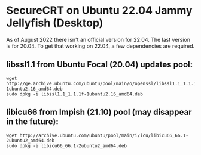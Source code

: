 # SecureCRT on Ubuntu 22.04 Jammy Jellyfish (Desktop)

As of August 2022 there isn't an official version for 22.04.  The last version is for 20.04.  To get that working on 22.04, a few dependencies are required.

##  libssl1.1 from Ubuntu Focal (20.04) updates pool:
```
wget http://ge.archive.ubuntu.com/ubuntu/pool/main/o/openssl/libssl1.1_1.1.1f-1ubuntu2.16_amd64.deb
sudo dpkg -i libssl1.1_1.1.1f-1ubuntu2.16_amd64.deb
```

## libicu66 from Impish (21.10) pool (may disappear in the future):
```
wget http://archive.ubuntu.com/ubuntu/pool/main/i/icu/libicu66_66.1-2ubuntu2_amd64.deb
sudo dpkg -i libicu66_66.1-2ubuntu2_amd64.deb
```
